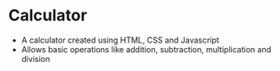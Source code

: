 # Calculator
- A calculator created using HTML, CSS and Javascript
- Allows basic operations like addition, subtraction, multiplication and division